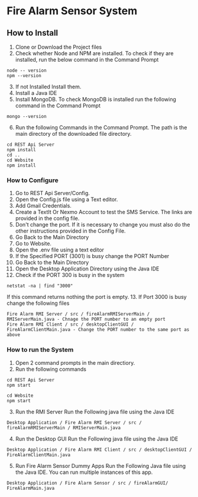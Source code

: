﻿
# Fire Alarm Sensor System
## How to Install
1. Clone or Download the Project files
2. Check whether Node and NPM are installed. To check if they are installed, run the below command in the Command Prompt
```
node -- version
npm --version
```
3. If not Installed Install them.
4. Install a Java IDE
5. Install MongoDB. To check MongoDB is installed run the following command in the Command Prompt
```
mongo --version
```
6. Run the following Commands in the Command Prompt. The path is the main directory of the downloaded file directory.
```
cd REST Api Server
npm install
cd ..
cd Website
npm install
```

### How to Configure
1. Go to REST Api Server/Config.
2. Open the Config.js file using a Text editor.
3. Add Gmail Credentials.
4. Create a TextIt Or Nexmo Account to test the SMS Service. The links are provided in the config file.
5. Don't change the port. If it is necessary to change you must also do the other instructions provided in the Config File. 
6. Go Back to the Main Directory
7. Go to Website.
8. Open the .env file using a text editor
9. If the Specified PORT (3001) is busy change the PORT Number
10. Go Back to the Main Directory
11. Open the Desktop Application Directory using the Java IDE
12. Check if the PORT 300 is busy in the system
```
netstat -na | find "3000"
```
If this command returns nothing the port is empty.
13. If Port 3000 is busy change the following files
```
Fire Alarm RMI Server / src / fireAlarmRMIServerMain / RMIServerMain.java - Chnage the PORT number to an empty port
Fire Alarm RMI Client / src / desktopClientGUI / FireAlarmClientMain.java - Change the PORT number to the same port as above
```
### How to run the System
1. Open 2 command prompts in the main directiory.
2. Run the following commands
```
cd REST Api Server
npm start
```
```
cd Website
npm start
```
3. Run the RMI Server
Run the Following java file using the Java IDE
```
Desktop Application / Fire Alarm RMI Server / src / fireAlarmRMIServerMain / RMIServerMain.java
```
4. Run the Desktop GUI
Run the Following java file using the Java IDE
```
Desktop Application / Fire Alarm RMI Client / src / desktopClientGUI / FireAlarmClientMain.java
```
5. Run Fire Alarm Sensor Dummy Apps
Run the Following Java file using the Java IDE. You can run multiple instances of this app.
```
Desktop Application / Fire Alarm Sensor / src / fireAlarmGUI/ FireAlarmMain.java

```
